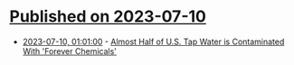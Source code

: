 # [Published on 2023-07-10](index.md)

* [2023-07-10, 01:01:00](https://soylentnews.org/article.pl?sid=23/07/09/1423231&from=rss) - [Almost Half of U.S. Tap Water is Contaminated With 'Forever Chemicals'](https://soylentnews.org/article.pl?sid=23/07/09/1423231&from=rss)
